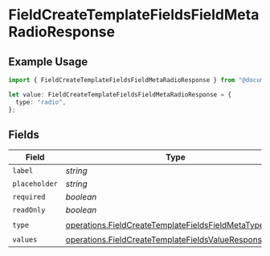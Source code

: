 # FieldCreateTemplateFieldsFieldMetaRadioResponse

## Example Usage

```typescript
import { FieldCreateTemplateFieldsFieldMetaRadioResponse } from "@documenso/sdk-typescript/models/operations";

let value: FieldCreateTemplateFieldsFieldMetaRadioResponse = {
  type: "radio",
};
```

## Fields

| Field                                                                                                                            | Type                                                                                                                             | Required                                                                                                                         | Description                                                                                                                      |
| -------------------------------------------------------------------------------------------------------------------------------- | -------------------------------------------------------------------------------------------------------------------------------- | -------------------------------------------------------------------------------------------------------------------------------- | -------------------------------------------------------------------------------------------------------------------------------- |
| `label`                                                                                                                          | *string*                                                                                                                         | :heavy_minus_sign:                                                                                                               | N/A                                                                                                                              |
| `placeholder`                                                                                                                    | *string*                                                                                                                         | :heavy_minus_sign:                                                                                                               | N/A                                                                                                                              |
| `required`                                                                                                                       | *boolean*                                                                                                                        | :heavy_minus_sign:                                                                                                               | N/A                                                                                                                              |
| `readOnly`                                                                                                                       | *boolean*                                                                                                                        | :heavy_minus_sign:                                                                                                               | N/A                                                                                                                              |
| `type`                                                                                                                           | [operations.FieldCreateTemplateFieldsFieldMetaTypeRadio](../../models/operations/fieldcreatetemplatefieldsfieldmetatyperadio.md) | :heavy_check_mark:                                                                                                               | N/A                                                                                                                              |
| `values`                                                                                                                         | [operations.FieldCreateTemplateFieldsValueResponse1](../../models/operations/fieldcreatetemplatefieldsvalueresponse1.md)[]       | :heavy_minus_sign:                                                                                                               | N/A                                                                                                                              |